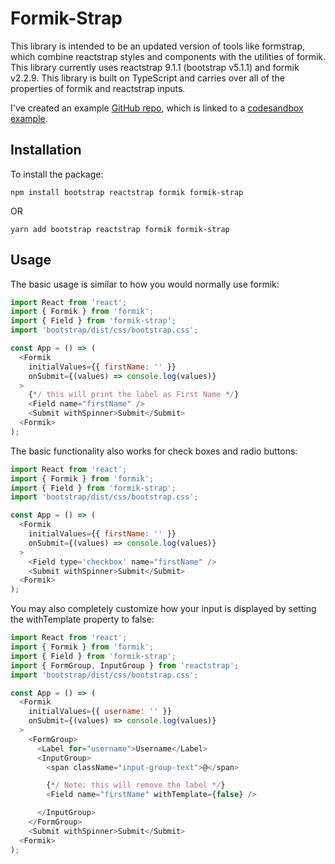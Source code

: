 # Formik-Strap

This library is intended to be an updated version of tools like formstrap, which combine reactstrap styles and components with the utilities of formik. This library currently uses reactstrap 9.1.1 (bootstrap v5.1.1) and formik v2.2.9. This library is built on TypeScript and carries over all of the properties of formik and reactstrap inputs.

I've created an example [GitHub repo](https://github.com/AJax2012/formik-strap-example), which is linked to a [codesandbox example](https://codesandbox.io/s/formik-strap-example-fj125y).

## Installation

To install the package:

`npm install bootstrap reactstrap formik formik-strap`

OR

`yarn add bootstrap reactstrap formik formik-strap`

## Usage

The basic usage is similar to how you would normally use formik:

```javascript
import React from 'react';
import { Formik } from 'formik';
import { Field } from 'formik-strap';
import 'bootstrap/dist/css/bootstrap.css';

const App = () => (
  <Formik
    initialValues={{ firstName: '' }}
    onSubmit={(values) => console.log(values)}
  >
    {*/ this will print the label as First Name */}
    <Field name="firstName" />
    <Submit withSpinner>Submit</Submit>
  <Formik>
);
```

The basic functionality also works for check boxes and radio buttons:

```javascript
import React from 'react';
import { Formik } from 'formik';
import { Field } from 'formik-strap';
import 'bootstrap/dist/css/bootstrap.css';

const App = () => (
  <Formik
    initialValues={{ firstName: '' }}
    onSubmit={(values) => console.log(values)}
  >
    <Field type='checkbox' name="firstName" />
    <Submit withSpinner>Submit</Submit>
  <Formik>
);
```

You may also completely customize how your input is displayed by setting the withTemplate property to false:

```javascript
import React from 'react';
import { Formik } from 'formik';
import { Field } from 'formik-strap';
import { FormGroup, InputGroup } from 'reactstrap';
import 'bootstrap/dist/css/bootstrap.css';

const App = () => (
  <Formik
    initialValues={{ username: '' }}
    onSubmit={(values) => console.log(values)}
  >
    <FormGroup>
      <Label for="username">Username</Label>
      <InputGroup>
        <span className="input-group-text">@</span>

        {*/ Note: this will remove the label */}
        <Field name="firstName" withTemplate={false} />

      </InputGroup>
    </FormGroup>
    <Submit withSpinner>Submit</Submit>
  <Formik>
);
```
